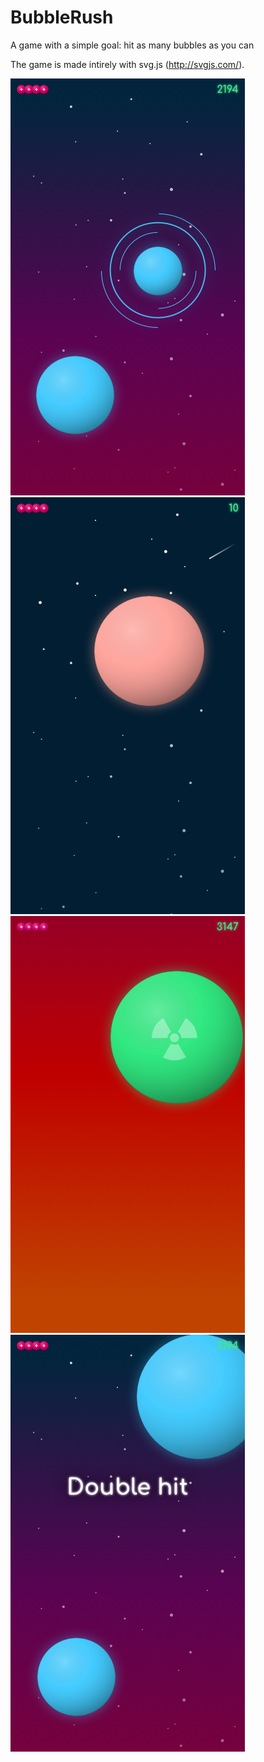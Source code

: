 # BubbleRush
A game with a simple goal: hit as many bubbles as you can

The game is made intirely with svg.js (http://svgjs.com/).

![The main idea](https://github.com/Ronald-Baars/BubbleRush/raw/master/_design/png/Minigame%201%20-%20intro%20Copy%205.png)
![The main idea](https://github.com/Ronald-Baars/BubbleRush/raw/master/_design/png/Minigame%201%20-%20intro%20Copy%204.png)
![The main idea](https://github.com/Ronald-Baars/BubbleRush/raw/master/_design/png/Minigame%201%20-%20intro%20Copy%203.png)
![The main idea](https://github.com/Ronald-Baars/BubbleRush/raw/master/_design/png/Minigame%201%20-%20intro%20Copy%202.png)
